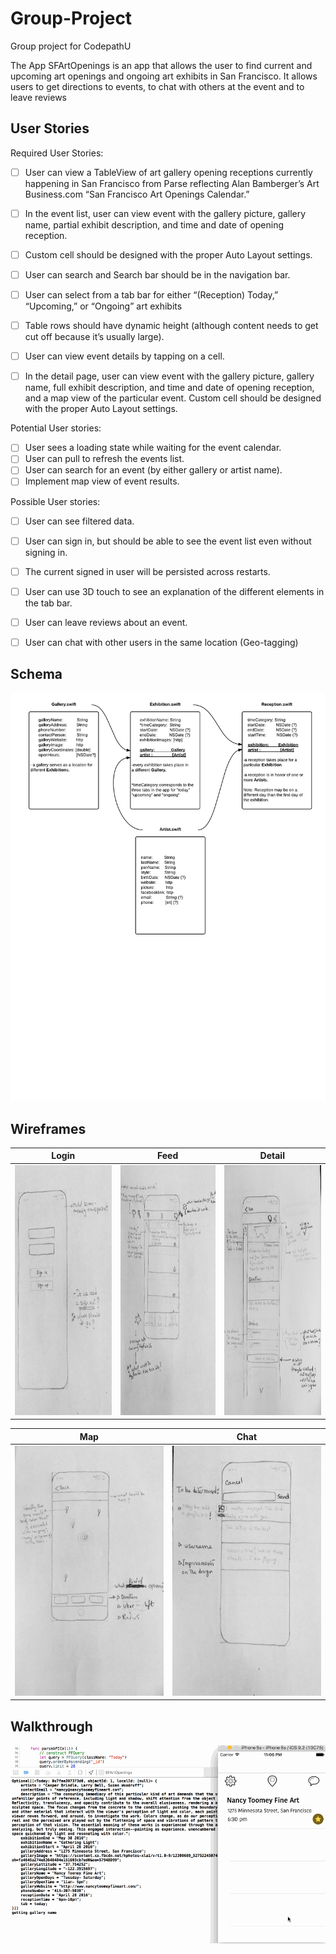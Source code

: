 # Group-Project
Group project for CodepathU

The App
SFArtOpenings is an app that allows the user to find current and upcoming art openings and ongoing art exhibits in San Francisco. It allows users to get directions to events,  to chat with others at the event and to leave reviews


## User Stories
Required User Stories:
- [ ] User can view a TableView of art gallery opening receptions currently happening in San Francisco from Parse reflecting Alan Bamberger’s Art Business.com “San Francisco Art Openings Calendar.”
- [ ] In the event list, user can view event with the gallery picture, gallery name, partial exhibit description, and time and date of opening reception. 
- [ ] Custom cell should be designed with the proper Auto Layout settings.  
- [ ] User can search and Search bar should be in the navigation bar.
- [ ] User can select from a tab bar for either “(Reception) Today,” “Upcoming,” or “Ongoing” art exhibits
- [ ] Table rows should have dynamic height (although content needs to get cut off because it’s usually large).


- [ ] User can view event details by tapping on a cell.
- [ ] In the detail page, user can view event with the gallery picture, gallery name, full exhibit description, and time and date of opening reception, and a map view of the particular event. Custom cell should be designed with the proper Auto Layout settings.

Potential User stories:
- [ ] User sees a loading state while waiting for the event calendar.
- [ ] User can pull to refresh the events list.
- [ ] User can search for an event (by either gallery or artist name).
- [ ] Implement map view of event results.

Possible User stories:
- [ ] User can see filtered data.
- [ ] User can sign in, but should be able to see the event list even without signing in.
- [ ] The current signed in user will be persisted across restarts.
- [ ] User can use 3D touch to see an explanation of the different elements in the tab bar.
- [ ] User can leave reviews about an event.
- [ ] User can chat with other users in the same location (Geo-tagging)


## Schema
![schema](SFArtOpeningsSchema2.jpeg)

## Wireframes

| Login  | Feed | Detail |
| --- | --- | --- |
| <img height="400" alt="login" src="./wireframes/login.jpg" > | <img height="400" alt="feed" src="./wireframes/feed.jpg" > | <img height="400" alt="detail" src="./wireframes/detail.jpg" > |

| Map | Chat |
| --- | --- |
| <img height="400" alt="map" src="./wireframes/map.jpg" > | <img height="400" alt="chat" src="./wireframes/chat.jpg" > | 

## Walkthrough
![Walkthrough](groupgif.gif)
